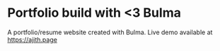 # Portfolio build with <3 Bulma
A portfolio/resume  website created with Bulma. Live demo available at https://ajith.page
